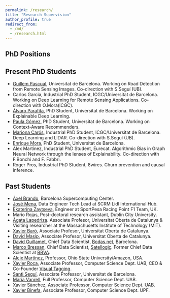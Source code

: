 ```yaml
---
permalink: /research/
title: "Research Supervision"
author_profile: true
redirect_from: 
  - /md/
  - /research.html
---
```



## PhD Positions

## Present PhD Students
+ [Guillem Pascual](https://github.com/gpascualg), Universitat de Barcelona. Working on Road Detection from Remote Sensing Images. Co-direction with S.Seguí (UB).
+ Carlos Garcia, Industrial PhD Student, ICGC/Universitat de Barcelona. Working on Deep Learning for Remote Sensing Applications. Co-direction with O.Mora(ICGC).
+ [Álvaro Parafita](https://www.linkedin.com/in/alvaroparafita/), PhD Student, Universitat de Barcelona. Working on Explainable Deep Learning.
+ [Paula Gómez](https://www.linkedin.com/in/paulagd-1995), PhD Student, Universitat de Barcelona. Working on Context-Aware Recommenders.
+ [Mariona Carós](https://www.linkedin.com/in/mariona-c-a7bb91105), Industrial PhD Student, ICGC/Universitat de Barcelona. Deep Learning and LIDAR. Co-direction with S.Seguí (UB).
+ [Enrique Mora](https://es.linkedin.com/in/enrique-mora-ayala-4414131), PhD Student, Universitat de Barcelona. 
+ Alex Martínez, Industrial PhD Student, Eurecat. Algorithmic Bias in Graph Neural Network through the lenses of Explainability. Co-direction with F.Bonchi and F. Fabbri.
+ Roger Pros, Industrial PhD Student, 8wires. Churn prevention and causal inference.

## Past Students
+ [Àxel Brando](http://axelbrando.github.io/), Barcelona Supercomputing Center.
+ [José Mena](https://www.linkedin.com/in/jose-mena-2312645/), Data Engineer Tech Lead at SCRM Lidl International Hub. 
+ [Ekaterina Zaytseva](https://www.linkedin.com/in/ekaterina-zaytseva-758b5311/), Engineer at SportPesa Racing Point F1 Team, UK.
+ Mario Rojas, Post-doctoral research assistant, Dublin City University.
+ [Àgata Lapedriza](http://sunai.uoc.edu/~agata/). Associate Profesor, Universitat Oberta de Catalunya & Visiting researcher at the Massachusetts Institute of Technology (MIT).
+ [Xavier Baró](http://sunai.uoc.edu/), Associate Profesor, Universitat Oberta de Catalunya.
+ [David Masip](http://www.cvc.uab.es/~davidm/), Associate Profesor, Universitat Oberta de Catalunya.
+ [David Guillamet](https://www.linkedin.com/in/davidguillamet/?ppe=1), Chief Data Scientist, [Bodas.net](https://www.bodas.net/), Barcelona.
+ [Marco Bressan](https://www.linkedin.com/in/mbressan/?ppe=1), Chief Data Scientist, [Satellogic](https://www.satellogic.com/). Former Chief Data Scientist at [BBVA](https://www.bbva.com/en/). 
+ [Aleix Martinez](http://www2.ece.ohio-state.edu/~aleix/), Professor, Ohio State University/Amazon, USA.
+ [Xavier Roca](https://www.linkedin.com/in/xavierroca/?ppe=1), Associate Professor, Computer Science Dept. UAB, CEO & Co-Founder [Visual Tagging](https://visual-tagging.com/en). 
+ [Santi Seguí](http://www.cvc.uab.es/people/ssegui/),  Associate Professor, Universitat de Barcelona.
+ [Maria Vanrell](http://www.cat.uab.cat/~maria/), Full Professor, Computer Science Dept. UAB.
+ Xavier Sànchez, Associate Professor, Computer Science Dept. UAB.
+ [Xavier Binefa](https://www.upf.edu/web/etic/entry/-/-/53910/409/xavier-binefa), Associate Professor, Computer Science Dept. UPF.
